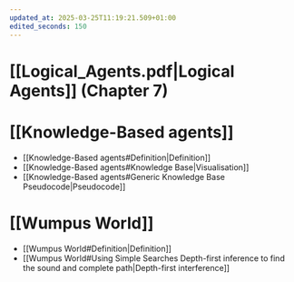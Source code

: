 ```yaml
---
updated_at: 2025-03-25T11:19:21.509+01:00
edited_seconds: 150
---
```

# [[Logical_Agents.pdf|Logical Agents]] (Chapter 7)


# [[Knowledge-Based agents]]
- [[Knowledge-Based agents#Definition|Definition]]
- [[Knowledge-Based agents#Knowledge Base|Visualisation]]
- [[Knowledge-Based agents#Generic Knowledge Base Pseudocode|Pseudocode]]


# [[Wumpus World]]
- [[Wumpus World#Definition|Definition]]
- [[Wumpus World#Using Simple Searches Depth-first inference to find the sound and complete path|Depth-first interference]]